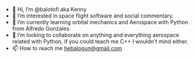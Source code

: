 - 👋 Hi, I’m @balotofi aka Kenny
- 👀 I’m interested in space flight software and social commentary.
- 🌱 I’m currently learning orbital mechanics and Aerospace with Python from Alfredo Gonzales.
- 💞️ I’m looking to collaborate on anything and everything aerospace related with Python, if you could teach me C++ I wouldn't mind either.
- 📫 How to reach me hebalogun@gmail.com

<!---
balohuss/balohuss is a ✨ special ✨ repository because its `README.md` (this file) appears on your GitHub profile.
You can click the Preview link to take a look at your changes.
--->
